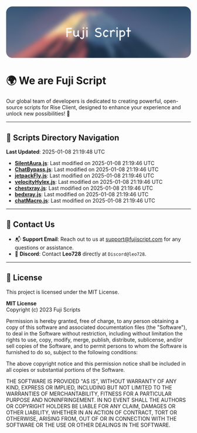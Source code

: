 ![Banner](.github/b.webp)

# 🌍 **We are Fuji Script**

Our global team of developers is dedicated to creating powerful, open-source scripts for Rise Client, designed to enhance your experience and unlock new possibilities! 🌟

---
<!-- SCRIPTS_NAVIGATION_START -->
## 📂 **Scripts Directory Navigation**

**Last Updated**: 2025-01-08 21:19:48 UTC

- **[SilentAura.js](scripts/SilentAura.js)**: Last modified on 2025-01-08 21:19:46 UTC
- **[ChatBypass.js](scripts/ChatBypass.js)**: Last modified on 2025-01-08 21:19:46 UTC
- **[jetpackFly.js](scripts/jetpackFly.js)**: Last modified on 2025-01-08 21:19:46 UTC
- **[velocityHylex.js](scripts/velocityHylex.js)**: Last modified on 2025-01-08 21:19:46 UTC
- **[chestxray.js](scripts/chestxray.js)**: Last modified on 2025-01-08 21:19:46 UTC
- **[bedxray.js](scripts/bedxray.js)**: Last modified on 2025-01-08 21:19:46 UTC
- **[chatMacro.js](scripts/chatMacro.js)**: Last modified on 2025-01-08 21:19:46 UTC

<!-- SCRIPTS_NAVIGATION_END -->

---

## 💬 **Contact Us**  
- 📬 **Support Email**: Reach out to us at [support@fujiscript.com](mailto:support@fujiscript.com) for any questions or assistance.  
- 💬 **Discord**: Contact **Leo728** directly at `Discord@leo728`.

---

## 📜 **License**

This project is licensed under the MIT License.  

**MIT License**  
Copyright (c) 2023 Fuji Scripts  

Permission is hereby granted, free of charge, to any person obtaining a copy of this software and associated documentation files (the "Software"), to deal in the Software without restriction, including without limitation the rights to use, copy, modify, merge, publish, distribute, sublicense, and/or sell copies of the Software, and to permit persons to whom the Software is furnished to do so, subject to the following conditions:  

The above copyright notice and this permission notice shall be included in all copies or substantial portions of the Software.  

THE SOFTWARE IS PROVIDED "AS IS", WITHOUT WARRANTY OF ANY KIND, EXPRESS OR IMPLIED, INCLUDING BUT NOT LIMITED TO THE WARRANTIES OF MERCHANTABILITY, FITNESS FOR A PARTICULAR PURPOSE AND NONINFRINGEMENT. IN NO EVENT SHALL THE AUTHORS OR COPYRIGHT HOLDERS BE LIABLE FOR ANY CLAIM, DAMAGES OR OTHER LIABILITY, WHETHER IN AN ACTION OF CONTRACT, TORT OR OTHERWISE, ARISING FROM, OUT OF OR IN CONNECTION WITH THE SOFTWARE OR THE USE OR OTHER DEALINGS IN THE SOFTWARE.  
